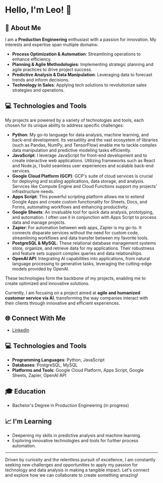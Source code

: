 # Hello, I'm Leo! 👋

## 🚀 About Me
I am a **Production Engineering** enthusiast with a passion for innovation. My interests and expertise span multiple domains:

- **Process Optimization & Automation**: Streamlining operations to enhance efficiency.
- **Planning & Agile Methodologies**: Implementing strategic planning and agile practices to drive project success.
- **Predictive Analysis & Data Manipulation**: Leveraging data to forecast trends and inform decisions.
- **Technology in Sales**: Applying tech solutions to revolutionize sales strategies and operations.

## 💻 Technologies and Tools
My projects are powered by a variety of technologies and tools, each chosen for its unique ability to address specific challenges:

- **Python**: My go-to language for data analysis, machine learning, and back-end development. Its versatility and the vast ecosystem of libraries (such as Pandas, NumPy, and TensorFlow) enable me to tackle complex data manipulation and predictive modeling tasks efficiently.
- **JavaScript**: I leverage JavaScript for front-end development and to create interactive web applications. Utilizing frameworks such as React and Node.js, I build seamless user experiences and scalable back-end services.
- **Google Cloud Platform (GCP)**: GCP's suite of cloud services is crucial for deploying and scaling applications, data storage, and analysis. Services like Compute Engine and Cloud Functions support my projects' infrastructure needs.
- **Apps Script**: This powerful scripting platform allows me to extend Google Apps and create custom functionality for Sheets, Docs, and Forms, automating workflows and enhancing productivity.
- **Google Sheets**: An invaluable tool for quick data analysis, prototyping, and automation. I often use it in conjunction with Apps Script to process data and manage projects.
- **Zapier**: For automation between web apps, Zapier is my go-to. It connects disparate services without the need for custom code, streamlining workflows and data transfer between my favorite tools.
- **PostgreSQL & MySQL**: These relational database management systems store, organize, and retrieve data for my applications. Their robustness and feature sets support complex queries and data relationships.
- **OpenAI API**: Integrating AI capabilities into applications, from natural language processing to generative tasks, leveraging the cutting-edge models provided by OpenAI.

These technologies form the backbone of my projects, enabling me to create optimized and innovative solutions.

Currently, I am focusing on a project aimed at **agile and humanized customer service via AI**, transforming the way companies interact with their clients through innovative and efficient experiences.

## 🌐 Connect With Me
- [LinkedIn](https://www.linkedin.com/in/leonardo-ernica-almeida-de-cerqueira-césar-558a8a1b5/)

## 💻 Technologies and Tools
- **Programming Languages**: Python, JavaScript
- **Databases**: PostgreSQL, MySQL
- **Platforms and Tools**: Google Cloud Platform, Apps Script, Google Sheets, Zapier, OpenAI API

## 🎓 Education
- Bachelor's Degree in Production Engineering (in progress)

## 📈 I'm Learning
- Deepening my skills in predictive analysis and machine learning.
- Exploring innovative technologies and tools for further process automation.

---

Driven by curiosity and the relentless pursuit of excellence, I am constantly seeking new challenges and opportunities to apply my passion for technology and data analysis in making a tangible impact. Let's connect and explore how we can collaborate to create something amazing!
